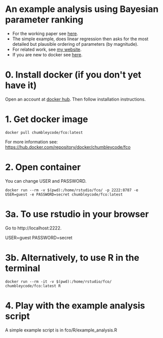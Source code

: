 # An example analysis using Bayesian parameter ranking

* For the working paper see [here](https://chumbleycode.github.io/docs/papers_reports/fcr_apa.pdf).
* The simple example, does linear regression then asks for the most detailed but plausible ordering of parameters (by magnitude).
* For related work, see [my website](https://chumbleycode.github.io).
* If you are new to docker see [here](https://chumbleycode.github.io/fco_docker.html).

# 0. Install docker (if you don't yet have it)

Open an account at [docker hub](https://hub.docker.com/). Then follow installation instructions.

# 1. Get docker image 

```
docker pull chumbleycode/fco:latest
```

For more information see: https://hub.docker.com/repository/docker/chumbleycode/fco

# 2. Open container 


You can change USER and PASSWORD.

```
docker run --rm -v $(pwd):/home/rstudio/fco/ -p 2222:8787 -e USER=guest -e PASSWORD=secret chumbleycode/fco:latest
```

# 3a. To use rstudio in your browser

Go to http://localhost:2222.

USER=guest
PASSWORD=secret

# 3b. Alternatively, to use R in the terminal

```
docker run --rm -it -v $(pwd):/home/rstudio/fco/ chumbleycode/fco:latest R
````

# 4. Play with the example analysis script

A simple example script is in fco/R/example_analysis.R


